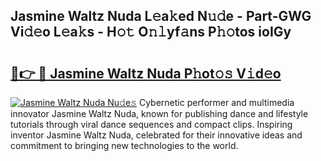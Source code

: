 ## Jasmine Waltz Nuda L𝚎a𝚔ed N𝚞𝚍e - Part-GWG Vi𝚍𝚎o L𝚎a𝚔s - H𝚘𝚝 O𝚗𝚕yf𝚊ns P𝚑𝚘tos ioIGy

# <h2><a href="http://kf66yl.oniu.top/?m=Jasmine+Waltz+Nuda">🔗👉 🔴 Jasmine Waltz Nuda P𝚑ot𝚘𝚜 V𝚒d𝚎o</a></h2>

[![Jasmine Waltz Nuda Nu𝚍e𝚜](https://i.imgur.com/0qMVB7G.gif)](http://kf66yl.oniu.top/?m=Jasmine+Waltz+Nuda)
Cybernetic performer and multimedia innovator Jasmine Waltz Nuda, known for publishing dance and lifestyle tutorials through viral dance sequences and compact clips. Inspiring inventor Jasmine Waltz Nuda, celebrated for their innovative ideas and commitment to bringing new technologies to the world.  
